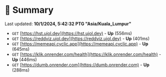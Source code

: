 # 📖 Summary
Last updated: **10/1/2024, 5:42:32 PTG "Asia/Kuala_Lumpur"**

- `GET` [https://hst.ujol.dev](https://hst.ujol.dev) - **Up** (556ms)
- `GET` [https://reddviz.ujol.dev](https://reddviz.ujol.dev) - **Up** (401ms)
- `GET` [https://memeapi.cyclic.app](https://memeapi.cyclic.app) - **Up** (645ms)
- `GET` [https://klik.onrender.com/health](https://klik.onrender.com/health) - **Up** (446ms)
- `GET` [https://dumb.onrender.com](https://dumb.onrender.com) - **Up** (288ms)
